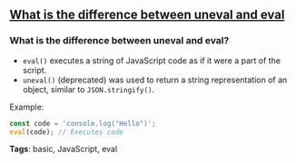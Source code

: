 ## [What is the difference between uneval and eval](#what-is-the-difference-between-uneval-and-eval)

### What is the difference between uneval and eval?

- `eval()` executes a string of JavaScript code as if it were a part of the script.
- `uneval()` (deprecated) was used to return a string representation of an object, similar to `JSON.stringify()`.

Example:

```javascript
const code = 'console.log("Hello")';
eval(code); // Executes code
```

**Tags**: basic, JavaScript, eval


